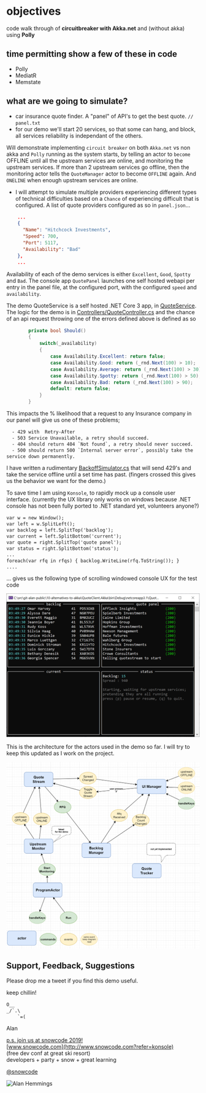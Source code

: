 # objectives

code walk through of **circuitbreaker with Akka.net** and (without akka) using **Polly**

## time permitting show a few of these in code

- Polly
- MediatR
- Memstate

## what are we going to simulate?

- car insurance quote finder. A "panel" of API's to get the best quote. `// panel.txt`
- for our demo we'll start 20 services, so that some can hang, and block, all services reliability is  independant of the others.

 Will demonstrate implementing `circuit breaker` on both `Akka.net` vs non akka and `Polly` running as the system starts, by telling an actor to `become` OFFLINE until all the upstream services are online, and monitoring the upstream services. 
 If more than 2 upstream services go offline, then the monitoring actor tells the `QuoteManager` actor to become `OFFLINE` again. And `ONELINE` when enough upstream services are online.

- I will attempt to simulate multiple providers experiencing different types of technical difficulties based on a `Chance` of experiencing difficult that is configured. A list of quote providers configured as so in `panel.json`...

```json
    ...
    {
      "Name": "Hitchcock Investments",
      "Speed": 700,
      "Port": 5117,
      "Availability": "Bad"
    },
    ...
```

Availability of each of the demo services is either `Excellent`, `Good`, `Spotty` and `Bad`. The console app `QuotePanel` launches one self hosted webapi per entry in the panel file, at the configured port, with the configured `speed` and `availability`.

The demo QuoteService is a self hosted .NET Core 3 app, in [QuoteService](/QuoteService). The logic for the demo is in [Controllers/QuoteController.cs](QuoteService/Controllers/QuoteController.cs) and the chance of an api request throwing one of the errors defined above is defined as so

```csharp
        private bool Should()
        {
            switch(_availability)
            {
                case Availability.Excellent: return false;
                case Availability.Good: return (_rnd.Next(100) > 10);
                case Availability.Average: return (_rnd.Next(100) > 30);
                case Availability.Spotty: return (_rnd.Next(100) > 50);
                case Availability.Bad: return (_rnd.Next(100) > 90);
                default: return false;
            }
        }
```



This impacts the % likelihood that a request to any Insurance company in our panel will give us one of these problems;

```shell
  - 429 with  Retry-After 
  - 503 Service Unavailable, a retry should succeed.
  - 404 should return 404 `Not found`, a retry should never succeed.
  - 500 should return 500 `Internal server error`, possibly take the service down permanently. 
```

I have written a rudimentary [BackoffSimulator.cs](QuoteService/Controllers/BackoffSimulator) that will send 429's and take the service offline until a set time has past. (fingers crossed this gives us the behavior we want for the demo.)

To save time I am using `Konsole`, to rapidly mock up a console user interface. (currently the UX library only works on windows because .NET console has not been fully ported to .NET standard yet, volunteers anyone?)

```
var w = new Window();
var left = w.SplitLeft();
var backlog = left.SplitTop('backlog');
var current = left.SplitBottom('current');
var quote = right.SplitTop('quote panel');
var status = right.SplitBottom('status');
...
foreach(var rfq in rfqs) { backlog.WriteLine(rfq.ToString()); }
....
```

... gives us the following type of scrolling windowed console UX for the test code

<img src='docs/console-ux.PNG' width='600'/>

This is the architecture for the actors used in the demo so far. I will try to keep this updated as I work on the project.

<img src='docs/actor-architecture-messages.PNG' width='800'/>



## Support, Feedback, Suggestions

Please drop me a tweet if you find this demo useful. 

keep chillin!

    O__
    _/`.\
        `=( 

Alan

[p.s. join us at snowcode 2019! ](http://www.snowcode.com?refer=usergroup) <br/>
[www.snowcode.com](http://www.snowcode.com?refer=konsole) <br/>
(free dev conf at great ski resort)<br/>
developers + party + snow + great learning

[@snowcode](https://twitter.com/snowcode)

![Alan Hemmings](https://pbs.twimg.com/profile_images/624901555532095488/j5dynw0i_bigger.png)
